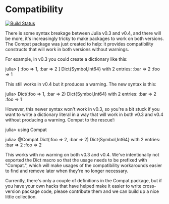 # Compatibility

[![Build Status](https://travis-ci.org/JuliaLang/Compat.jl.svg?branch=master)](https://travis-ci.org/JuliaLang/Compat.jl)

There is some syntax breakage between Julia v0.3 and v0.4, and there will be more, it's increasingly tricky to make packages to work on both versions. 
The Compat package was just created to help: it provides compatibility constructs that will work in both versions without warnings.

For example, in v0.3 you could create a dictionary like this:

julia> [ :foo => 1, :bar => 2 ]
Dict{Symbol,Int64} with 2 entries:
  :bar => 2
  :foo => 1

This still works in v0.4 but it produces a warning. The new syntax is this:

julia> Dict(:foo => 1, :bar => 2)
Dict{Symbol,Int64} with 2 entries:
  :bar => 2
  :foo => 1

However, this newer syntax won't work in v0.3, so you're a bit stuck if you want to write a dictionary literal in a way that will work in both v0.3 and v0.4 without producing a warning. Compat to the rescue!:

julia> using Compat

julia> @Compat.Dict(:foo => 2, :bar => 2)
Dict{Symbol,Int64} with 2 entries:
  :bar => 2
  :foo => 2

This works with no warning on both v0.3 and v0.4. We've intentionally not exported the Dict macro so that the usage needs to be prefixed with "Compat.", which will make usages of the compatibility workarounds easier to find and remove later when they're no longer necessary.

Currently, there's only a couple of definitions in the Compat package, but if you have your own hacks that have helped make it easier to write cross-version package code, please contribute them and we can build up a nice little collection.
